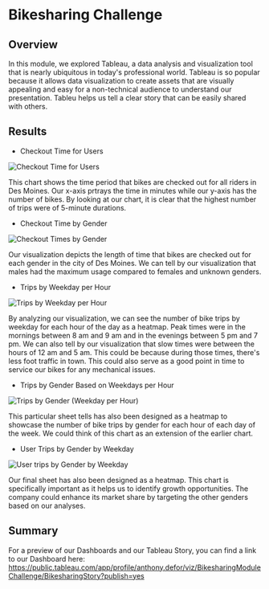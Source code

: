 # Bikesharing Challenge

## Overview

In this module, we explored Tableau, a data analysis and visualization tool that is nearly ubiquitous in today's professional world. Tableau is so popular because it allows data visualization to create assets that are visually appealing and easy for a non-technical audience to understand our presentation. Tableu helps us tell a clear story that can be easily shared with others.

## Results
- Checkout Time for Users

![Checkout Time for Users](https://user-images.githubusercontent.com/47859209/206827153-c628cae4-73a4-4597-bcfc-c9830e41a3d1.png)

This chart shows the time period that bikes are checked out for all riders in Des Moines. Our x-axis prtrays the time in minutes while our y-axis has the number of bikes. By looking at our chart, it is clear that the highest number of trips were of 5-minute durations.

- Checkout Time by Gender

![Checkout Times by Gender](https://user-images.githubusercontent.com/47859209/206827156-9ebabd3f-962a-4c0c-b571-187cb93c70c0.png)

Our visualization depicts the length of time that bikes are checked out for each gender in the city of Des Moines. We can tell by our visualization that males had the maximum usage compared to females and unknown genders.

- Trips by Weekday per Hour

![Trips by Weekday per Hour](https://user-images.githubusercontent.com/47859209/206827264-fb3ef315-697d-4403-a9e4-348c0fc937c1.png)

By analyzing our visualization, we can see the number of bike trips by weekday for each hour of the day as a heatmap. Peak times were in the mornings between 8 am and 9 am and in the evenings between 5 pm and 7 pm. We can also tell by our visualization that slow times were between the hours of 12 am and 5 am. This could be because during those times, there's less foot traffic in town. This could also serve as a good point in time to service our bikes for any mechanical issues.

- Trips by Gender Based on Weekdays per Hour

![Trips by Gender (Weekday per Hour)](https://user-images.githubusercontent.com/47859209/206827283-27768a0e-ded6-47c4-b544-1f07777b276c.png)

This particular sheet tells has also been designed as a heatmap to showcase the number of bike trips by gender for each hour of each day of the week. We could think of this chart as an extension of the earlier chart.

- User Trips by Gender by Weekday

![User trips by Gender by Weekday](https://user-images.githubusercontent.com/47859209/206827342-b7f87224-9aeb-4a9e-838c-23c54fbe486d.png)

Our final sheet has also been designed as a heatmap. This chart is specifically important as it helps us to identify growth opportunities. The company could enhance its market share by targeting the other genders based on our analyses.


## Summary

For a preview of our Dashboards and our Tableau Story, you can find a link to our Dashboard here:
https://public.tableau.com/app/profile/anthony.defor/viz/BikesharingModuleChallenge/BikesharingStory?publish=yes


